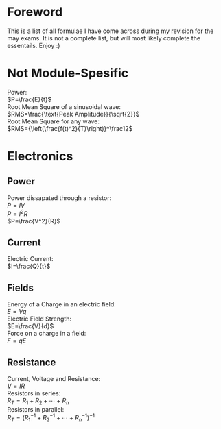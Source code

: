 # Foreword  
This is a list of all formulae I have come across during my revision for the may exams. It is not a complete list, but will most likely complete the essentails. Enjoy :)  
# Not Module-Spesific  
Power:  
$P=\frac{E}{t}$  
Root Mean Square of a sinusoidal wave:  
$RMS=\frac{\text{Peak Amplitude}}{\sqrt{2}}$  
Root Mean Square for any wave:  
$RMS={\left(\frac{f(t)^2}{T}\right)}^\frac12$  
# Electronics  
## Power  
Power dissapated through a resistor:  
$P=IV$  
$P=I^2R$  
$P=\frac{V^2}{R}$  
## Current  
Electric Current:  
$I=\frac{Q}{t}$  
## Fields  
Energy of a Charge in an electric field:  
$E=Vq$  
Electric Field Strength:  
$E=\frac{V}{d}$  
Force on a charge in a field:  
$F=qE$  
## Resistance  
Current, Voltage and Resistance:  
$V=IR$  
Resistors in series:  
$R_T=R_1+R_2+\cdots+R_n$  
Resistors in parallel:  
$R_T=\left(R_1^{-1}+R_2^{-1}+\cdots+R_n^{-1}\right)^{-1}$  
